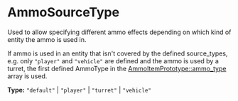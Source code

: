 # AmmoSourceType

Used to allow specifying different ammo effects depending on which kind of entity the ammo is used in.

If ammo is used in an entity that isn't covered by the defined source_types, e.g. only `"player"` and `"vehicle"` are defined and the ammo is used by a turret, the first defined AmmoType in the [AmmoItemPrototype::ammo_type](prototype:AmmoItemPrototype::ammo_type) array is used.

**Type:** `"default"` | `"player"` | `"turret"` | `"vehicle"`


